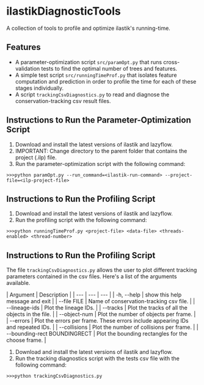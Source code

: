 
ilastikDiagnosticTools
============

A collection of tools to profile and optimize ilastik's running-time.

Features
--------

* A parameter-optimization script `src/paramOpt.py` that runs cross-validation tests to find the optimal number of trees and features.
* A simple test script `src/runningTimeProf.py` that isolates feature computation and prediction in order to profile the time for each of these stages individually.
* A script `trackingCsvDiagnostics.py` to read and diagnose the conservation-tracking csv result files.


Instructions to Run the Parameter-Optimization Script
-----------------------------------------------------

1. Download and install the latest versions of ilastik and lazyflow.
2. IMPORTANT: Change directory to the parent folder that contains the project (.ilp) file.
3. Run the parameter-optimization script with the following command:

`>>>python paramOpt.py --run_command=<ilastik-run-command> --project-file=<ilp-project-file>`

Instructions to Run the Profiling Script
---------------------------------------
1. Download and install the latest versions of ilastik and lazyflow.
2. Run the profiling script with the following command:

`>>>python runningTimeProf.py <project-file> <data-file> <threads-enabled> <thread-number>`

Instructions to Run the Profiling Script
---------------------------------------

The file `trackingCsvDiagnostics.py` allows the user to plot different tracking parameters contained in the csv files. Here's a list of the arguments available.

  | Argument | Description |
  | --- | --- | --- |
  | -h, --help |           show this help message and exit |
  | --file FILE |          Name of conservation-tracking csv file. |
  | --lineage-ids |        Plot the lineage IDs. |
  | --tracks |             Plot the tracks of all the objects in the file. |
  | --object-num |         Plot the number of objects per frame. |
  | --errors |             Plot the errors per frame. These errors include appearing IDs and repeated IDs. |
  | --collisions |         Plot the number of collisions per frame. |
  | --bounding-rect BOUNDINGRECT | Plot the bounding rectangles for the choose frame. |

1. Download and install the latest versions of ilastik and lazyflow.
2. Run the tracking diagnostics script with the tests csv file with the following command:

`>>>python trackingCsvDiagnostics.py`


